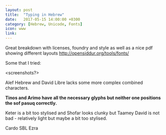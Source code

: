 ```yaml
---
layout: post
title:  "Typing in Hebrew"
date:   2017-05-15 14:00:00 +0300
category: [Hebrew, Unicode, Fonts]
icon: www
link: 
---
```


Great breakdown with licenses, foundry and style as well as a nice pdf showing different layouts http://opensiddur.org/tools/fonts/


Some that I tried:

<screenshots?>


Alef Hebrew and David Libre lacks some more complex combined characters.

**Tinos and Arimo have all the necessary glyphs but neither one positions the sof pasuq correctly.**

Keter is a bit too stylised and Shofar looks clunky but Taamey David is not bad - relatively light but maybe a bit too stylised.


Cardo
SBL
Ezra